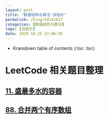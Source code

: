 ```yaml
---
layout: post
title: "数据结构与算法-双指针"
permalink: /blog/54142817
categories: [数据结构与算法]
tags: [双指针]
date: 2020-10-25 22:06:59
---
```


* Kramdown table of contents
{:toc .toc}
# LeetCode 相关题目整理

## [11. 盛最多水的容器](https://leetcode-cn.com/problems/container-with-most-water/)

## [88. 合并两个有序数组](https://leetcode-cn.com/problems/merge-sorted-array/)